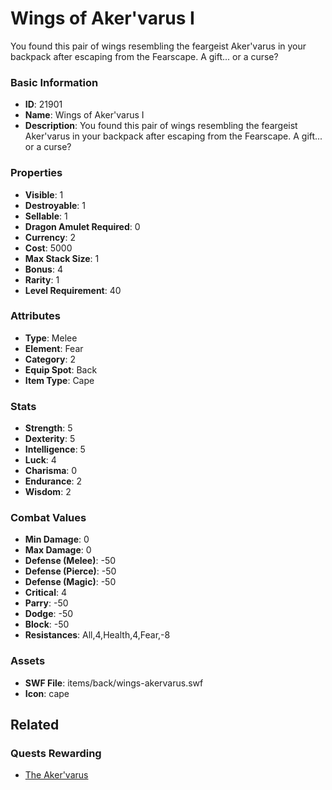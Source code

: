 # Wings of Aker'varus I

You found this pair of wings resembling the feargeist Aker'varus in your backpack after escaping from the Fearscape. A gift... or a curse?

### Basic Information

- **ID**: 21901
- **Name**: Wings of Aker&#039;varus I
- **Description**: You found this pair of wings resembling the feargeist Aker&#039;varus in your backpack after escaping from the Fearscape. A gift... or a curse?

### Properties

- **Visible**: 1
- **Destroyable**: 1
- **Sellable**: 1
- **Dragon Amulet Required**: 0
- **Currency**: 2
- **Cost**: 5000
- **Max Stack Size**: 1
- **Bonus**: 4
- **Rarity**: 1
- **Level Requirement**: 40

### Attributes

- **Type**: Melee
- **Element**: Fear
- **Category**: 2
- **Equip Spot**: Back
- **Item Type**: Cape

### Stats

- **Strength**: 5
- **Dexterity**: 5
- **Intelligence**: 5
- **Luck**: 4
- **Charisma**: 0
- **Endurance**: 2
- **Wisdom**: 2

### Combat Values

- **Min Damage**: 0
- **Max Damage**: 0
- **Defense (Melee)**: -50
- **Defense (Pierce)**: -50
- **Defense (Magic)**: -50
- **Critical**: 4
- **Parry**: -50
- **Dodge**: -50
- **Block**: -50
- **Resistances**: All,4,Health,4,Fear,-8

### Assets

- **SWF File**: items/back/wings-akervarus.swf
- **Icon**: cape

## Related

### Quests Rewarding

- [The Aker'varus](../quests/2130-the-aker-varus.md)

